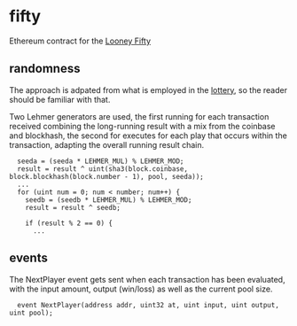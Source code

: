 # fifty

Ethereum contract for the [Looney Fifty](http://the.looney.farm/game/fifty)

## randomness

The approach is adpated from what is employed in the [lottery](../lottery/README.md), so the reader should be familiar with that.

Two Lehmer generators are used, the first running for each transaction received combining the long-running result with a mix from the coinbase and blockhash, the second for executes for each play that occurs within the transaction, adapting the overall running result chain.

```
  seeda = (seeda * LEHMER_MUL) % LEHMER_MOD;
  result = result ^ uint(sha3(block.coinbase, block.blockhash(block.number - 1), pool, seeda));
  ...
  for (uint num = 0; num < number; num++) {
    seedb = (seedb * LEHMER_MUL) % LEHMER_MOD;
    result = result ^ seedb;

    if (result % 2 == 0) {
      ...
```

## events

The NextPlayer event gets sent when each transaction has been evaluated, with the input amount, output (win/loss) as well as the current pool size.

```
  event NextPlayer(address addr, uint32 at, uint input, uint output, uint pool);
```
